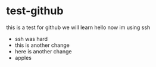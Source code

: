# test-github
this is a test for github
we will learn 
hello 
now im using ssh 
* ssh was hard
* this is another change 
* here is another change
* apples